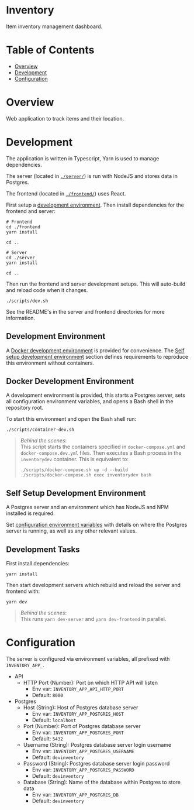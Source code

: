 # Inventory
Item inventory management dashboard.

# Table of Contents
- [Overview](#overview)
- [Development](#development)
- [Configuration](#configuration)

# Overview
Web application to track items and their location.

# Development
The application is written in Typescript, Yarn is used to manage dependencies.

The server (located in [`./server/`](./server/)) is run with NodeJS and stores data in Postgres.

The frontend (located in [`./frontend/`](./frontend/)) uses React.

First setup a [development environment](#development-environment). Then install dependencies for the frontend and server:

```
# Frontend
cd ./frontend
yarn install

cd ..

# Server
cd ./server
yarn install

cd ..
```

Then run the frontend and server development setups. This will auto-build and reload code when it changes.

```
./scripts/dev.sh
```

See the README's in the server and frontend directories for more information.

## Development Environment
A [Docker development environment](#docker-development-environment) is provided for convenience. The [Self setup development environment](#self-setup-development-environment) section defines requirements to reproduce this environment without containers.

## Docker Development Environment
A development environment is provided, this starts a Postgres server, sets all configuration environment variables, and opens a Bash shell in the repository root.

To start this environment and open the Bash shell run:

```
./scripts/container-dev.sh
```

> _Behind the scenes_:  
> This script starts the containers specified in `docker-compose.yml` and `docker-compose.dev.yml` files. Then executes a Bash process in the `inventorydev` container. This is equivalent to:
> 
> ```
> ./scripts/docker-compose.sh up -d --build
> ./scripts/docker-compose.sh exec inventorydev bash
> ```

## Self Setup Development Environment
A Postgres server and an environment which has NodeJS and NPM installed is required.

Set [configuration environment variables](#configuration) with details on where the Postgres server is running, as well as any other relevant values.

## Development Tasks
First install dependencies:

```
yarn install
```

Then start development servers which rebuild and reload the server and frontend with:

```
yarn dev
```

> _Behind the scenes_:  
> This runs `yarn dev-server` and `yarn dev-frontend` in parallel.

# Configuration
The server is configured via environment variables, all prefixed with `INVENTORY_APP_`.

- API
  - HTTP Port (Number): Port on which HTTP API will listen
    - Env var: `INVENTORY_APP_API_HTTP_PORT`
	- Default: `8000`
- Postgres
  - Host (String): Host of Postgres database server
    - Env var: `INVENTORY_APP_POSTGRES_HOST`
	- Default: `localhost`
  - Port (Number): Port of Postgres database server
    - Env var: `INVENTORY_APP_POSTGRES_PORT`
	- Default: `5432`
  - Username (String): Postgres database server login username
    - Env var: `INVENTORY_APP_POSTGRES_USERNAME`
	- Default: `devinventory`
  - Password (String): Postgres database server login password
    - Env var: `INVENTORY_APP_POSTGRES_PASSWORD`
	- Default: `devinventory`
  - Database (String): Name of the database within Postgres to store data
    - Env var: `INVENTORY_APP_POSTGRES_DB`
	- Default: `devinventory`
